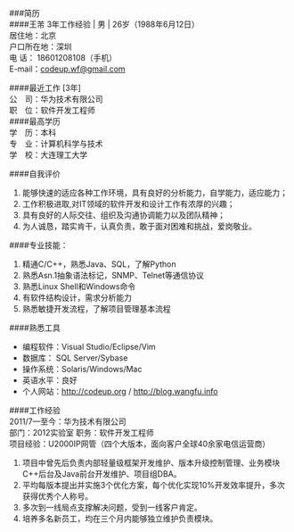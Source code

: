 ###简历  
####王芾
3年工作经验 | 男 | 26岁（1988年6月12日）		
居住地：北京                
户口所在地：深圳   		
电 话：  18601208108（手机）         
E-mail：<codeup.wf@gmail.com>		

####最近工作 \[3年\] 		
公　司：华为技术有限公司		
职　位：软件开发工程师		
####最高学历		
学　历：本科 		
专　业：计算机科学与技术		
学　校：大连理工大学		

####自我评价		
1. 能够快速的适应各种工作环境，具有良好的分析能力，自学能力，适应能力； 		
2. 工作积极进取,对IT领域的软件开发和设计工作有浓厚的兴趣； 		
3. 具有良好的人际交往、组织及沟通协调能力以及团队精神； 		
4. 为人诚恳，踏实肯干，认真负责，敢于面对困难和挑战，爱岗敬业。		

####专业技能： 		
1. 精通C/C++，熟悉Java、SQL，了解Python		
2. 熟悉Asn.1抽象语法标记，SNMP、Telnet等通信协议		
3. 熟悉Linux Shell和Windows命令 		
4. 有软件结构设计，需求分析能力		
5. 熟悉敏捷开发流程，了解项目管理基本流程

####熟悉工具
+ 编程软件：Visual Studio/Eclipse/Vim		
+ 数据库：  SQL Server/Sybase		
+ 操作系统：Solaris/Windows/Mac		
+ 英语水平：良好		
+ 个人网站：<http://codeup.org> / <http://blog.wangfu.info> 		

####工作经验		
2011/7—至今：华为技术有限公司		
部门：2012实验室 职务：软件开发工程师 		
项目经验：U2000IP网管（四个大版本，面向客户全球40余家电信运营商） 		

1. 项目中曾先后负责内部轻量级框架开发维护、版本升级控制管理、业务模块C++后台及Java前台开发维护、项目组DBA。		
2. 平均每版本提出并实施3个优化方案，每个优化实现10%开发效率提升，多次获得优秀个人称号。		
3. 多次到一线局点支撑解决问题，受到一线客户肯定。		
4. 培养多名新员工，均在三个月内能够独立维护负责模块。		

